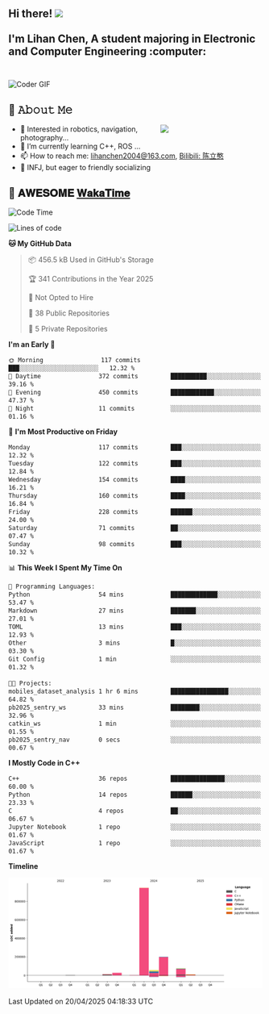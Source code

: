 <h2 align="left">
 <abc>
  <br>Hi there! <img src="https://user-images.githubusercontent.com/42378118/110234147-e3259600-7f4e-11eb-95be-0c4047144dea.gif" width="30"><br>
  <br> I'm Lihan Chen, A student majoring in Electronic and Computer Engineering :computer:<br>
  <br>
 </abc>
</h2>

<img align="center" src="https://media.giphy.com/media/SWoSkN6DxTszqIKEqv/giphy.gif" alt="Coder GIF" width="500">

## :book: 𝙰𝚋𝚘𝚞𝚝 𝙼𝚎

<img align="right" width="40%" src="https://github-readme-stats.vercel.app/api?username=LihanChen2004&show_icons=true&icon_color=CE1D2D&text_color=718096&bg_color=ffffff&hide_title=true" />

- 🌟 Interested in robotics, navigation, photography...
- 🌱 I’m currently learning C++, ROS ... 
- 📫 How to reach me: lihanchen2004@163.com, [Bilibili: 陈立憨](https://space.bilibili.com/170786212)
- 👯 INFJ, but eager to friendly socializing

## 📜 𝐀𝐖𝐄𝐒𝐎𝐌𝐄 [𝐖𝐚𝐤𝐚𝐓𝐢𝐦𝐞](https://github.com/anmol098/waka-readme-stats)

<!--START_SECTION:waka-->
![Code Time](http://img.shields.io/badge/Code%20Time-1%2C051%20hrs%2015%20mins-blue)

![Lines of code](https://img.shields.io/badge/From%20Hello%20World%20I%27ve%20Written-1.3%20million%20lines%20of%20code-blue)

**🐱 My GitHub Data** 

> 📦 456.5 kB Used in GitHub's Storage 
 > 
> 🏆 341 Contributions in the Year 2025
 > 
> 🚫 Not Opted to Hire
 > 
> 📜 38 Public Repositories 
 > 
> 🔑 5 Private Repositories 
 > 
**I'm an Early 🐤** 

```text
🌞 Morning                117 commits         ███░░░░░░░░░░░░░░░░░░░░░░   12.32 % 
🌆 Daytime                372 commits         ██████████░░░░░░░░░░░░░░░   39.16 % 
🌃 Evening                450 commits         ████████████░░░░░░░░░░░░░   47.37 % 
🌙 Night                  11 commits          ░░░░░░░░░░░░░░░░░░░░░░░░░   01.16 % 
```
📅 **I'm Most Productive on Friday** 

```text
Monday                   117 commits         ███░░░░░░░░░░░░░░░░░░░░░░   12.32 % 
Tuesday                  122 commits         ███░░░░░░░░░░░░░░░░░░░░░░   12.84 % 
Wednesday                154 commits         ████░░░░░░░░░░░░░░░░░░░░░   16.21 % 
Thursday                 160 commits         ████░░░░░░░░░░░░░░░░░░░░░   16.84 % 
Friday                   228 commits         ██████░░░░░░░░░░░░░░░░░░░   24.00 % 
Saturday                 71 commits          ██░░░░░░░░░░░░░░░░░░░░░░░   07.47 % 
Sunday                   98 commits          ███░░░░░░░░░░░░░░░░░░░░░░   10.32 % 
```


📊 **This Week I Spent My Time On** 

```text
💬 Programming Languages: 
Python                   54 mins             █████████████░░░░░░░░░░░░   53.47 % 
Markdown                 27 mins             ███████░░░░░░░░░░░░░░░░░░   27.01 % 
TOML                     13 mins             ███░░░░░░░░░░░░░░░░░░░░░░   12.93 % 
Other                    3 mins              █░░░░░░░░░░░░░░░░░░░░░░░░   03.30 % 
Git Config               1 min               ░░░░░░░░░░░░░░░░░░░░░░░░░   01.32 % 

🐱‍💻 Projects: 
mobiles_dataset_analysis 1 hr 6 mins         ████████████████░░░░░░░░░   64.82 % 
pb2025_sentry_ws         33 mins             ████████░░░░░░░░░░░░░░░░░   32.96 % 
catkin_ws                1 min               ░░░░░░░░░░░░░░░░░░░░░░░░░   01.55 % 
pb2025_sentry_nav        0 secs              ░░░░░░░░░░░░░░░░░░░░░░░░░   00.67 % 
```

**I Mostly Code in C++** 

```text
C++                      36 repos            ███████████████░░░░░░░░░░   60.00 % 
Python                   14 repos            ██████░░░░░░░░░░░░░░░░░░░   23.33 % 
C                        4 repos             ██░░░░░░░░░░░░░░░░░░░░░░░   06.67 % 
Jupyter Notebook         1 repo              ░░░░░░░░░░░░░░░░░░░░░░░░░   01.67 % 
JavaScript               1 repo              ░░░░░░░░░░░░░░░░░░░░░░░░░   01.67 % 
```



**Timeline**

![Lines of Code chart](https://raw.githubusercontent.com/LihanChen2004/LihanChen2004/main/assets/bar_graph.png)


 Last Updated on 20/04/2025 04:18:33 UTC
<!--END_SECTION:waka-->

<!--
**LihanChen2004/LihanChen2004** is a ✨ _special_ ✨ repository because its `README.md` (this file) appears on your GitHub profile.

Here are some ideas to get you started:

- 🔭 I’m currently working on ...
- 🌱 I’m currently learning ...
- 👯 I’m looking to collaborate on ...
- 🤔 I’m looking for help with ...
- 💬 Ask me about ...
- 📫 How to reach me: ...
- 😄 Pronouns: ...
- ⚡ Fun fact: ...
-->
